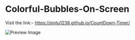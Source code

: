 # Colorful-Bubbles-On-Screen

Visit the link:- https://pintu1238.github.io/CountDown-Timer/

![Preview Image](colorful_bubbles.png)
